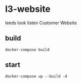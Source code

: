 # l3-website
leeds look listen Customer Website

## build
`docker-compose build`

## start
`docker-compose up --build -d`
